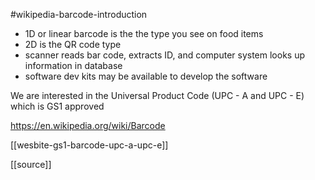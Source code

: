 #wikipedia-barcode-introduction

- 1D or linear barcode is the the type you see on food items
- 2D is the QR code type
- scanner reads bar code, extracts ID, and computer system looks up information in database
- software dev kits may be available to develop the software

We are interested in the Universal Product Code (UPC - A and UPC - E) which is
GS1 approved

https://en.wikipedia.org/wiki/Barcode

[[wesbite-gs1-barcode-upc-a-upc-e]] 

[[source]]



